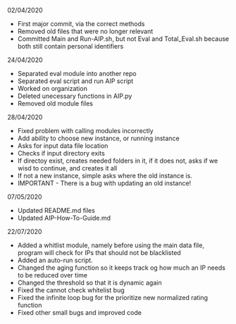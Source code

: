 02/04/2020
- First major commit, via the correct methods
- Removed old files that were no longer relevant
- Committed Main and Run-AIP.sh, but not Eval and Total_Eval.sh because both still contain personal identifiers

24/04/2020
- Separated eval module into another repo
- Separated eval script and run AIP script
- Worked on organization
- Deleted unecessary functions in AIP.py
- Removed old module files

28/04/2020
- Fixed problem with calling modules incorrectly
- Add ability to choose new instance, or running instance
- Asks for input data file location
- Checks if input directory exits
- If directoy exist, creates needed folders in it, if it does not, asks if we wisd to continue, and creates it all
- If not a new instance, simple asks where the old instance is.
- IMPORTANT - There is a bug with updating an old instance!

07/05/2020
- Updated README.md files
- Updated AIP-How-To-Guide.md

22/07/2020
- Added a whitlist module, namely before using the main data file, program will check for IPs that should not be blacklisted
- Added an auto-run script. 
- Changed the aging function so it keeps track og how much an IP needs to be reduced over time
- Changed the threshold so that it is dynamic again
- Fixed the cannot check whitelist bug
- Fixed the infinite loop bug for the prioritize new normalized rating function
- Fixed other small bugs and improved code
